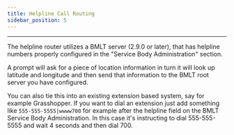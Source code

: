 ```yaml
---
title: Helpline Call Routing
sidebar_position: 5
---
```


---

The helpline router utilizes a BMLT server (2.9.0 or later), that has helpline numbers properly configured in the "Service Body Administration" section.

A prompt will ask for a piece of location information in turn it will look up latitude and longitude and then send that information to the BMLT root server you have configured.

You can also tie this into an existing extension based system, say for example Grasshopper.  If you want to dial an extension just add something like `555-555-5555|wwww700` for example after the helpline field on the BMLT Service Body Administration.  In this case it's instructing to dial 555-555-5555 and wait 4 seconds and then dial 700. 
